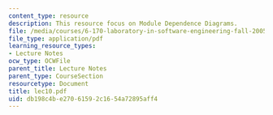 ```yaml
---
content_type: resource
description: This resource focus on Module Dependence Diagrams.
file: /media/courses/6-170-laboratory-in-software-engineering-fall-2005/db198c4be27061592c1654a72895aff4_lec10.pdf
file_type: application/pdf
learning_resource_types:
- Lecture Notes
ocw_type: OCWFile
parent_title: Lecture Notes
parent_type: CourseSection
resourcetype: Document
title: lec10.pdf
uid: db198c4b-e270-6159-2c16-54a72895aff4
---
```

